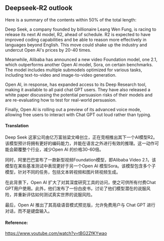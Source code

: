 ## Deepseek-R2 outlook

Here is a summary of the contents within 50% of the total length:

Deep Seek, a company founded by billionaire Leang Wen Fung, is racing to release its next AI model, R2, ahead of schedule. R2 is expected to have improved coding capabilities and be able to reason more effectively in languages beyond English. This move could shake up the industry and undercut Open AI's prices by 20-40 times.

Meanwhile, Alibaba has announced a new video Foundation model, one 2.1, which outperforms another Open AI model, Sora, on certain benchmarks. The model includes multiple submodels optimized for various tasks, including text-to-video and image-to-video generation.

Open AI, in response, has expanded access to its Deep Research tool, making it available to all paid chat GPT users. They have also released a white paper discussing the potential persuasion risks of their models and are re-evaluating how to test for real-world persuasion.

Finally, Open AI is rolling out a preview of its advanced voice mode, allowing free users to interact with Chat GPT out loud rather than typing.

#### Translation 

<document>Deep Seek 这家公司由亿万富翁梁文峰创立，正在竞相推出其下一个AI模型R2。该模型预计将拥有更好的编码能力，并能在语言之外进行有效的推理。这一动作可能会颠覆整个行业，减少Open AI 的价格30-60倍。

同时，阿里巴巴宣布了一款新型视频Foundation模型，即Alibaba Video 2.1，该模型在某些基准测试中表现更好于另一个Open AI 模型Sora。该模型包含多个子模型，针对不同的任务，包括文本转视频和图片转视频生成。

在此背景下，Open AI 扩大了对其深度研究工具的访问，使之可供所有付费Chat GPT用户使用。此外，他们发布了一份白皮书，讨论了他们模型潜在的说服风险，并重新评估如何测试真实世界的说服风险。

最后，Open AI 推出了其高级语音模式预览版，允许免费用户与 Chat GPT 进行对话，而不是键盘输入。</document>

#### Reference: 

https://www.youtube.com/watch?v=tBG2ZfKYwao